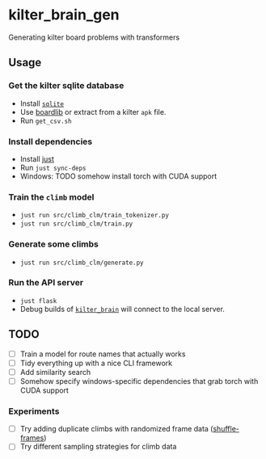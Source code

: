 # kilter_brain_gen

Generating kilter board problems with transformers

## Usage

### Get the kilter sqlite database

- Install [`sqlite`](https://www.sqlite.org/download.html)
- Use [boardlib](https://github.com/lemeryfertitta/BoardLib) or extract from a kilter `apk` file.
- Run `get_csv.sh`

### Install dependencies

- Install [just](https://github.com/casey/just?tab=readme-ov-file#installation)
- Run `just sync-deps`
- Windows: TODO somehow install torch with CUDA support

### Train the `climb` model

- `just run src/climb_clm/train_tokenizer.py`
- `just run src/climb_clm/train.py`

### Generate some climbs

- `just run src/climb_clm/generate.py`

### Run the API server

- `just flask`
- Debug builds of [`kilter_brain`](https://github.com/rparrett/kilter_brain) will connect to the local server.

## TODO

- [ ] Train a model for route names that actually works
- [ ] Tidy everything up with a nice CLI framework
- [ ] Add similarity search
- [ ] Somehow specify windows-specific dependencies that grab torch with CUDA support

### Experiments

- [ ] Try adding duplicate climbs with randomized frame data ([shuffle-frames](https://github.com/rparrett/kilter_brain_gen/tree/shuffle-frames))
- [ ] Try different sampling strategies for climb data
